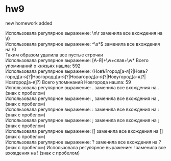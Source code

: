 # hw9
new homework added 
  
Использовала регулярное выражение: \n\r заменила все вхождения на \0  
Использовала регулярное выражение:  ^\s*$ заменила все вхождения на \0  
Таким образом удалила все пустые строчки  
Использовала регулярное выражение: [А-Я]+\w+слав+\w* Всего упоминаний о князьях нашла: 592  
Использовала регулярное выражение: (Новѣ?город[а-я]?|Новъ?город[а-я]?|Новгородц[а-я]?|Новагород[а-я]?|Новугород[а-я]?|Новгород[а-я]?) Всего упоминаний Новгорода нашла: 59  
Использовала регулярное выражение: . заменила все вхождения на .  (знак с пробелом)  
Использовала регулярное выражение: , заменила все вхождения на ,  (знак с пробелом)  
Использовала регулярное выражение: : заменила все вхождения на :  (знак с пробелом)  
Использовала регулярное выражение: ; заменила все вхождения на ;  (знак с пробелом)  
Использовала регулярное выражение: [] заменила все вхождения на []  (знак с пробелом)  
Использовала регулярное выражение: ? заменила все вхождения на ?  (знак с пробелом)
Использовала регулярное выражение: ! заменила все вхождения на !  (знак с пробелом)  

